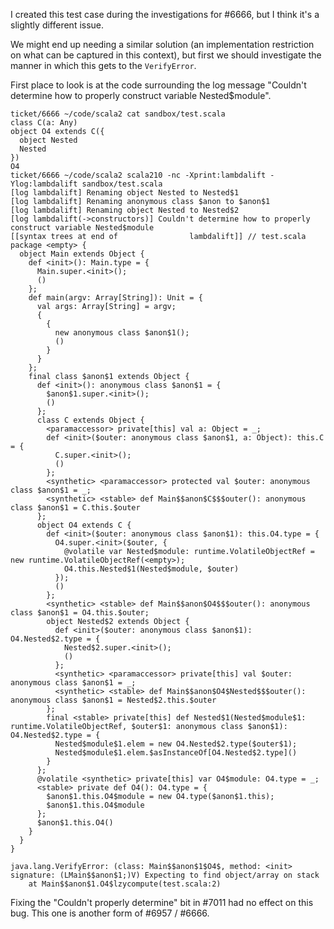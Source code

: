 I created this test case during the investigations for #6666, but I think it's a slightly different issue.

We might end up needing a similar solution (an implementation restriction on what can be captured in this context), but first we should investigate the manner in which this gets to the `VerifyError`.

First place to look is at the code surrounding the log message "Couldn't determine how to properly construct variable Nested$module".

```
ticket/6666 ~/code/scala2 cat sandbox/test.scala
class C(a: Any)
object O4 extends C({
  object Nested
  Nested
})
O4
ticket/6666 ~/code/scala2 scala210 -nc -Xprint:lambdalift -Ylog:lambdalift sandbox/test.scala 
[log lambdalift] Renaming object Nested to Nested$1
[log lambdalift] Renaming anonymous class $anon to $anon$1
[log lambdalift] Renaming object Nested to Nested$2
[log lambdalift(->constructors)] Couldn't determine how to properly construct variable Nested$module
[[syntax trees at end of                lambdalift]] // test.scala
package <empty> {
  object Main extends Object {
    def <init>(): Main.type = {
      Main.super.<init>();
      ()
    };
    def main(argv: Array[String]): Unit = {
      val args: Array[String] = argv;
      {
        {
          new anonymous class $anon$1();
          ()
        }
      }
    };
    final class $anon$1 extends Object {
      def <init>(): anonymous class $anon$1 = {
        $anon$1.super.<init>();
        ()
      };
      class C extends Object {
        <paramaccessor> private[this] val a: Object = _;
        def <init>($outer: anonymous class $anon$1, a: Object): this.C = {
          C.super.<init>();
          ()
        };
        <synthetic> <paramaccessor> protected val $outer: anonymous class $anon$1 = _;
        <synthetic> <stable> def Main$$anon$C$$$outer(): anonymous class $anon$1 = C.this.$outer
      };
      object O4 extends C {
        def <init>($outer: anonymous class $anon$1): this.O4.type = {
          O4.super.<init>($outer, {
            @volatile var Nested$module: runtime.VolatileObjectRef = new runtime.VolatileObjectRef(<empty>);
            O4.this.Nested$1(Nested$module, $outer)
          });
          ()
        };
        <synthetic> <stable> def Main$$anon$O4$$$outer(): anonymous class $anon$1 = O4.this.$outer;
        object Nested$2 extends Object {
          def <init>($outer: anonymous class $anon$1): O4.Nested$2.type = {
            Nested$2.super.<init>();
            ()
          };
          <synthetic> <paramaccessor> private[this] val $outer: anonymous class $anon$1 = _;
          <synthetic> <stable> def Main$$anon$O4$Nested$$$outer(): anonymous class $anon$1 = Nested$2.this.$outer
        };
        final <stable> private[this] def Nested$1(Nested$module$1: runtime.VolatileObjectRef, $outer$1: anonymous class $anon$1): O4.Nested$2.type = {
          Nested$module$1.elem = new O4.Nested$2.type($outer$1);
          Nested$module$1.elem.$asInstanceOf[O4.Nested$2.type]()
        }
      };
      @volatile <synthetic> private[this] var O4$module: O4.type = _;
      <stable> private def O4(): O4.type = {
        $anon$1.this.O4$module = new O4.type($anon$1.this);
        $anon$1.this.O4$module
      };
      $anon$1.this.O4()
    }
  }
}

java.lang.VerifyError: (class: Main$$anon$1$O4$, method: <init> signature: (LMain$$anon$1;)V) Expecting to find object/array on stack
	at Main$$anon$1.O4$lzycompute(test.scala:2)
```
Fixing the "Couldn't properly determine" bit in #7011 had no effect on this bug. This one is another form of #6957 / #6666.
